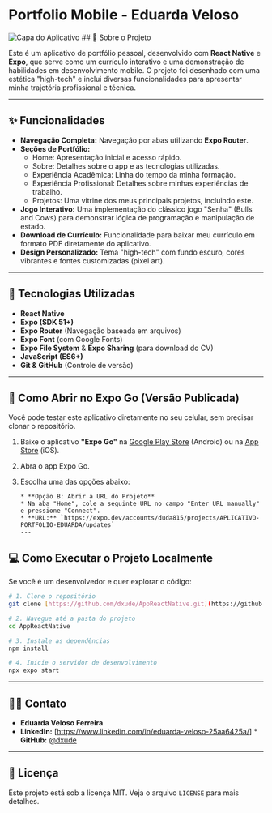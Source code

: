 # Portfolio Mobile - Eduarda Veloso

![Capa do Aplicativo](https://i.imgur.com/your-app-screenshot.png) ## 📑 Sobre o Projeto

Este é um aplicativo de portfólio pessoal, desenvolvido com **React Native** e **Expo**, que serve como um currículo interativo e uma demonstração de habilidades em desenvolvimento mobile. O projeto foi desenhado com uma estética "high-tech" e inclui diversas funcionalidades para apresentar minha trajetória profissional e técnica.

---

## ✨ Funcionalidades

* **Navegação Completa:** Navegação por abas utilizando **Expo Router**.
* **Seções de Portfólio:**
    * Home: Apresentação inicial e acesso rápido.
    * Sobre: Detalhes sobre o app e as tecnologias utilizadas.
    * Experiência Acadêmica: Linha do tempo da minha formação.
    * Experiência Profissional: Detalhes sobre minhas experiências de trabalho.
    * Projetos: Uma vitrine dos meus principais projetos, incluindo este.
* **Jogo Interativo:** Uma implementação do clássico jogo "Senha" (Bulls and Cows) para demonstrar lógica de programação e manipulação de estado.
* **Download de Currículo:** Funcionalidade para baixar meu currículo em formato PDF diretamente do aplicativo.
* **Design Personalizado:** Tema "high-tech" com fundo escuro, cores vibrantes e fontes customizadas (pixel art).

---

## 🚀 Tecnologias Utilizadas

* **React Native**
* **Expo (SDK 51+)**
* **Expo Router** (Navegação baseada em arquivos)
* **Expo Font** (com Google Fonts)
* **Expo File System** & **Expo Sharing** (para download do CV)
* **JavaScript (ES6+)**
* **Git & GitHub** (Controle de versão)

---

## 📲 Como Abrir no Expo Go (Versão Publicada)

Você pode testar este aplicativo diretamente no seu celular, sem precisar clonar o repositório.

1.  Baixe o aplicativo **"Expo Go"** na [Google Play Store](https://play.google.com/store/apps/details?id=host.exp.exponent) (Android) ou na [App Store](https://apps.apple.com/us/app/expo-go/id982107779) (iOS).
2.  Abra o app Expo Go.
3.  Escolha uma das opções abaixo:

        * **Opção B: Abrir a URL do Projeto**
        * Na aba "Home", cole a seguinte URL no campo "Enter URL manually" e pressione "Connect".
        * **URL:** `https://expo.dev/accounts/duda815/projects/APLICATIVO-PORTFOLIO-EDUARDA/updates`
        ---

## 💻 Como Executar o Projeto Localmente

Se você é um desenvolvedor e quer explorar o código:

```bash
# 1. Clone o repositório
git clone [https://github.com/dxude/AppReactNative.git](https://github.com/dxude/AppReactNative.git)

# 2. Navegue até a pasta do projeto
cd AppReactNative

# 3. Instale as dependências
npm install

# 4. Inicie o servidor de desenvolvimento
npx expo start
```

---

## 👩‍💻 Contato

* **Eduarda Veloso Ferreira**
* **LinkedIn:** [https://www.linkedin.com/in/eduarda-veloso-25aa6425a/] * **GitHub:** [@dxude](https://github.com/dxude)

---

## 📄 Licença

Este projeto está sob a licença MIT. Veja o arquivo `LICENSE` para mais detalhes.